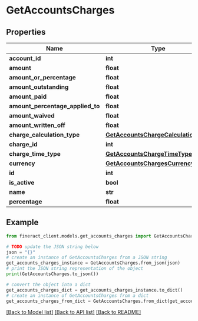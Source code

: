 # GetAccountsCharges


## Properties

Name | Type | Description | Notes
------------ | ------------- | ------------- | -------------
**account_id** | **int** |  | [optional] 
**amount** | **float** |  | [optional] 
**amount_or_percentage** | **float** |  | [optional] 
**amount_outstanding** | **float** |  | [optional] 
**amount_paid** | **float** |  | [optional] 
**amount_percentage_applied_to** | **float** |  | [optional] 
**amount_waived** | **float** |  | [optional] 
**amount_written_off** | **float** |  | [optional] 
**charge_calculation_type** | [**GetAccountsChargeCalculationType**](GetAccountsChargeCalculationType.md) |  | [optional] 
**charge_id** | **int** |  | [optional] 
**charge_time_type** | [**GetAccountsChargeTimeType**](GetAccountsChargeTimeType.md) |  | [optional] 
**currency** | [**GetAccountsChargesCurrency**](GetAccountsChargesCurrency.md) |  | [optional] 
**id** | **int** |  | [optional] 
**is_active** | **bool** |  | [optional] 
**name** | **str** |  | [optional] 
**percentage** | **float** |  | [optional] 

## Example

```python
from fineract_client.models.get_accounts_charges import GetAccountsCharges

# TODO update the JSON string below
json = "{}"
# create an instance of GetAccountsCharges from a JSON string
get_accounts_charges_instance = GetAccountsCharges.from_json(json)
# print the JSON string representation of the object
print(GetAccountsCharges.to_json())

# convert the object into a dict
get_accounts_charges_dict = get_accounts_charges_instance.to_dict()
# create an instance of GetAccountsCharges from a dict
get_accounts_charges_from_dict = GetAccountsCharges.from_dict(get_accounts_charges_dict)
```
[[Back to Model list]](../README.md#documentation-for-models) [[Back to API list]](../README.md#documentation-for-api-endpoints) [[Back to README]](../README.md)



